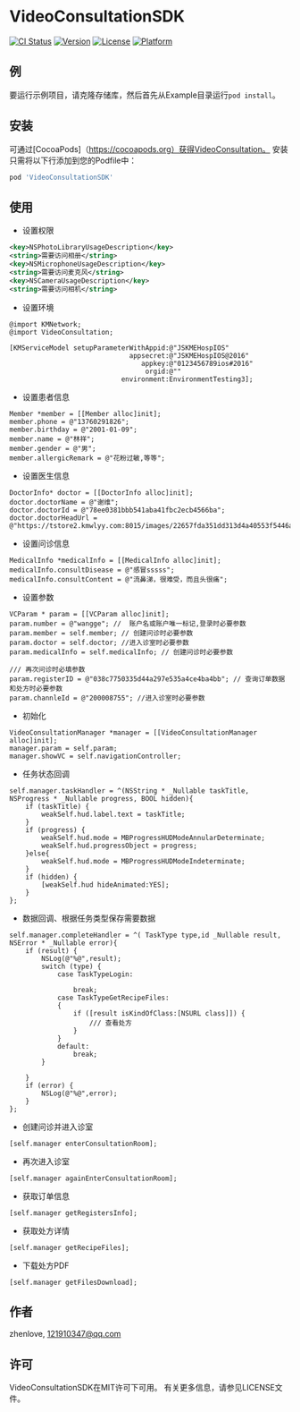 # VideoConsultationSDK

[![CI Status](https://img.shields.io/travis/zhenlove/VideoConsultationSDK.svg?style=flat)](https://travis-ci.org/zhenlove/VideoConsultationSDK)
[![Version](https://img.shields.io/cocoapods/v/VideoConsultationSDK.svg?style=flat)](https://cocoapods.org/pods/VideoConsultationSDK)
[![License](https://img.shields.io/cocoapods/l/VideoConsultationSDK.svg?style=flat)](https://cocoapods.org/pods/VideoConsultationSDK)
[![Platform](https://img.shields.io/cocoapods/p/VideoConsultationSDK.svg?style=flat)](https://cocoapods.org/pods/VideoConsultationSDK)

## 例

要运行示例项目，请克隆存储库，然后首先从Example目录运行`pod install`。


## 安装

可通过[CocoaPods]（https://cocoapods.org）获得VideoConsultation。 安装
只需将以下行添加到您的Podfile中：

```ruby
pod 'VideoConsultationSDK'
```

## 使用

- 设置权限
```xml
<key>NSPhotoLibraryUsageDescription</key>
<string>需要访问相册</string>
<key>NSMicrophoneUsageDescription</key>
<string>需要访问麦克风</string>
<key>NSCameraUsageDescription</key>
<string>需要访问相机</string>
```

- 设置环境
```objc
@import KMNetwork;
@import VideoConsultation;

[KMServiceModel setupParameterWithAppid:@"JSKMEHospIOS"
                              appsecret:@"JSKMEHospIOS@2016"
                                 appkey:@"0123456789ios#2016"
                                  orgid:@""
                            environment:EnvironmentTesting3];
```
- 设置患者信息
```objc
Member *member = [[Member alloc]init];
member.phone = @"13760291826";
member.birthday = @"2001-01-09";
member.name = @"林祥";
member.gender = @"男";
member.allergicRemark = @"花粉过敏,等等";
```

- 设置医生信息
```objc
DoctorInfo* doctor = [[DoctorInfo alloc]init];
doctor.doctorName = @"谢维";
doctor.doctorId = @"78ee0381bbb541aba41fbc2ecb4566ba";
doctor.doctorHeadUrl = @"https://tstore2.kmwlyy.com:8015/images/22657fda351dd313d4a40553f5446af8.png";
```

- 设置问诊信息
```objc
MedicalInfo *medicalInfo = [[MedicalInfo alloc]init];
medicalInfo.consultDisease = @"感冒sssss";
medicalInfo.consultContent = @"流鼻涕，很难受，而且头很痛";
```

- 设置参数
```objc
VCParam * param = [[VCParam alloc]init];
param.number = @"wangge"; //  账户名或账户唯一标记,登录时必要参数
param.member = self.member; // 创建问诊时必要参数
param.doctor = self.doctor; //进入诊室时必要参数
param.medicalInfo = self.medicalInfo; // 创建问诊时必要参数

/// 再次问诊时必填参数
param.registerID = @"038c7750335d44a297e535a4ce4ba4bb"; // 查询订单数据和处方时必要参数
param.channleId = @"200008755"; //进入诊室时必要参数
```
- 初始化
```objc
VideoConsultationManager *manager = [[VideoConsultationManager alloc]init];
manager.param = self.param;
manager.showVC = self.navigationController;
```

- 任务状态回调
```objc
self.manager.taskHandler = ^(NSString * _Nullable taskTitle, NSProgress * _Nullable progress, BOOL hidden){
    if (taskTitle) {
        weakSelf.hud.label.text = taskTitle;
    }
    if (progress) {
        weakSelf.hud.mode = MBProgressHUDModeAnnularDeterminate;
        weakSelf.hud.progressObject = progress;
    }else{
        weakSelf.hud.mode = MBProgressHUDModeIndeterminate;
    }
    if (hidden) {
        [weakSelf.hud hideAnimated:YES];
    }
};
```

- 数据回调、根据任务类型保存需要数据
```objc
self.manager.completeHandler = ^( TaskType type,id _Nullable result, NSError * _Nullable error){
    if (result) {
        NSLog(@"%@",result);
        switch (type) {
            case TaskTypeLogin:
                
                break;
            case TaskTypeGetRecipeFiles:
            {
                if ([result isKindOfClass:[NSURL class]]) {
                    /// 查看处方
                }
            }
            default:
                break;
        }
        
    }
    if (error) {
        NSLog(@"%@",error);
    }
};
```
- 创建问诊并进入诊室
```objc
[self.manager enterConsultationRoom];
```

- 再次进入诊室
```objc
[self.manager againEnterConsultationRoom];
```

- 获取订单信息
```objc
[self.manager getRegistersInfo];
```

- 获取处方详情
```objc
[self.manager getRecipeFiles];
```

- 下载处方PDF
```objc
[self.manager getFilesDownload];
```

## 作者

zhenlove, 121910347@qq.com

## 许可

VideoConsultationSDK在MIT许可下可用。 有关更多信息，请参见LICENSE文件。
